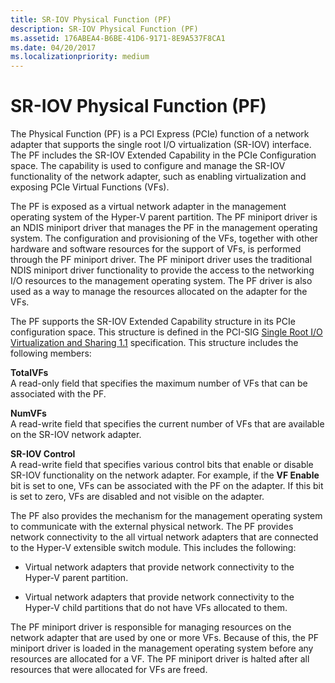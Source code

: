```yaml
---
title: SR-IOV Physical Function (PF)
description: SR-IOV Physical Function (PF)
ms.assetid: 176ABEA4-B6BE-41D6-9171-8E9A537F8CA1
ms.date: 04/20/2017
ms.localizationpriority: medium
---
```


# SR-IOV Physical Function (PF)


The Physical Function (PF) is a PCI Express (PCIe) function of a network adapter that supports the single root I/O virtualization (SR-IOV) interface. The PF includes the SR-IOV Extended Capability in the PCIe Configuration space. The capability is used to configure and manage the SR-IOV functionality of the network adapter, such as enabling virtualization and exposing PCIe Virtual Functions (VFs).

The PF is exposed as a virtual network adapter in the management operating system of the Hyper-V parent partition. The PF miniport driver is an NDIS miniport driver that manages the PF in the management operating system. The configuration and provisioning of the VFs, together with other hardware and software resources for the support of VFs, is performed through the PF miniport driver. The PF miniport driver uses the traditional NDIS miniport driver functionality to provide the access to the networking I/O resources to the management operating system. The PF driver is also used as a way to manage the resources allocated on the adapter for the VFs.

The PF supports the SR-IOV Extended Capability structure in its PCIe configuration space. This structure is defined in the PCI-SIG [Single Root I/O Virtualization and Sharing 1.1](http://go.microsoft.com/fwlink/p/?linkid=221742) specification. This structure includes the following members:

<a href="" id="totalvfs"></a>**TotalVFs**  
A read-only field that specifies the maximum number of VFs that can be associated with the PF.

<a href="" id="numvfs"></a>**NumVFs**  
A read-write field that specifies the current number of VFs that are available on the SR-IOV network adapter.

<a href="" id="sr-iov-control"></a>**SR-IOV Control**  
A read-write field that specifies various control bits that enable or disable SR-IOV functionality on the network adapter. For example, if the **VF Enable** bit is set to one, VFs can be associated with the PF on the adapter. If this bit is set to zero, VFs are disabled and not visible on the adapter.

The PF also provides the mechanism for the management operating system to communicate with the external physical network. The PF provides network connectivity to the all virtual network adapters that are connected to the Hyper-V extensible switch module. This includes the following:

-   Virtual network adapters that provide network connectivity to the Hyper-V parent partition.

-   Virtual network adapters that provide network connectivity to the Hyper-V child partitions that do not have VFs allocated to them.

The PF miniport driver is responsible for managing resources on the network adapter that are used by one or more VFs. Because of this, the PF miniport driver is loaded in the management operating system before any resources are allocated for a VF. The PF miniport driver is halted after all resources that were allocated for VFs are freed.

 

 





